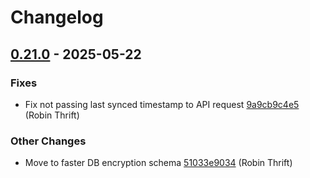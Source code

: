 # Changelog

## [0.21.0](https://github.com/RobinThrift/conveyor/releases/tag/v0.21.0) - 2025-05-22

### <!-- 1 -->Fixes

- Fix not passing last synced timestamp to API request [9a9cb9c4e5](https://github.com/RobinThrift/conveyor/commit/9a9cb9c4e5617eace649834aee963e4019186d10) (Robin Thrift)

### <!-- 6 -->Other Changes

- Move to faster DB encryption schema [51033e9034](https://github.com/RobinThrift/conveyor/commit/51033e9034d33ae20c9ee41eed3b048be7faf3bf) (Robin Thrift)

[0.21.0]: https://github.com/RobinThrift/conveyor/compare/v0.20.0..v0.21.0

